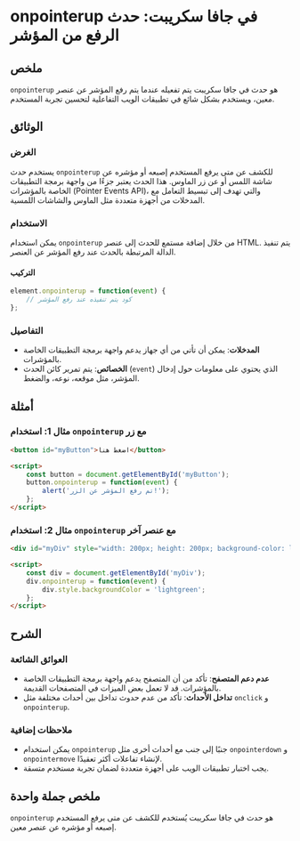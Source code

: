<!--
Meta Description: # onpointerup في جافا سكريبت: حدث الرفع من المؤشر ## ملخص `onpointerup` هو حدث في جافا سكريبت يتم تفعيله عندما يتم رفع المؤشر عن عنصر معين، ويستخدم بش...
Meta Keywords: onpointerup, المؤشر, يتم, div, حدث
-->

# onpointerup في جافا سكريبت: حدث الرفع من المؤشر

## ملخص
`onpointerup` هو حدث في جافا سكريبت يتم تفعيله عندما يتم رفع المؤشر عن عنصر معين، ويستخدم بشكل شائع في تطبيقات الويب التفاعلية لتحسين تجربة المستخدم.

## الوثائق
### الغرض
يستخدم حدث `onpointerup` للكشف عن متى يرفع المستخدم إصبعه أو مؤشره عن شاشة اللمس أو عن زر الماوس. هذا الحدث يعتبر جزءًا من واجهة برمجة التطبيقات الخاصة بالمؤشرات (Pointer Events API)، والتي تهدف إلى تبسيط التعامل مع المدخلات من أجهزة متعددة مثل الماوس والشاشات اللمسية.

### الاستخدام
يمكن استخدام `onpointerup` من خلال إضافة مستمع للحدث إلى عنصر HTML. يتم تنفيذ الدالة المرتبطة بالحدث عند رفع المؤشر عن العنصر.

#### التركيب
```javascript
element.onpointerup = function(event) {
    // كود يتم تنفيذه عند رفع المؤشر
};
```

### التفاصيل
- **المدخلات**: يمكن أن تأتي من أي جهاز يدعم واجهة برمجة التطبيقات الخاصة بالمؤشرات.
- **الخصائص**: يتم تمرير كائن الحدث (`event`) الذي يحتوي على معلومات حول إدخال المؤشر، مثل موقعه، نوعه، والضغط.

## أمثلة
### مثال 1: استخدام `onpointerup` مع زر
```html
<button id="myButton">اضغط هنا</button>

<script>
    const button = document.getElementById('myButton');
    button.onpointerup = function(event) {
        alert('تم رفع المؤشر عن الزر!');
    };
</script>
```

### مثال 2: استخدام `onpointerup` مع عنصر آخر
```html
<div id="myDiv" style="width: 200px; height: 200px; background-color: lightblue;"></div>

<script>
    const div = document.getElementById('myDiv');
    div.onpointerup = function(event) {
        div.style.backgroundColor = 'lightgreen';
    };
</script>
```

## الشرح
### العوائق الشائعة
- **عدم دعم المتصفح**: تأكد من أن المتصفح يدعم واجهة برمجة التطبيقات الخاصة بالمؤشرات. قد لا تعمل بعض الميزات في المتصفحات القديمة.
- **تداخل الأحداث**: تأكد من عدم حدوث تداخل بين أحداث مختلفة مثل `onclick` و `onpointerup`.

### ملاحظات إضافية
- يمكن استخدام `onpointerup` جنبًا إلى جنب مع أحداث أخرى مثل `onpointerdown` و `onpointermove` لإنشاء تفاعلات أكثر تعقيدًا.
- يجب اختبار تطبيقات الويب على أجهزة متعددة لضمان تجربة مستخدم متسقة.

## ملخص جملة واحدة
`onpointerup` هو حدث في جافا سكريبت يُستخدم للكشف عن متى يرفع المستخدم إصبعه أو مؤشره عن عنصر معين.